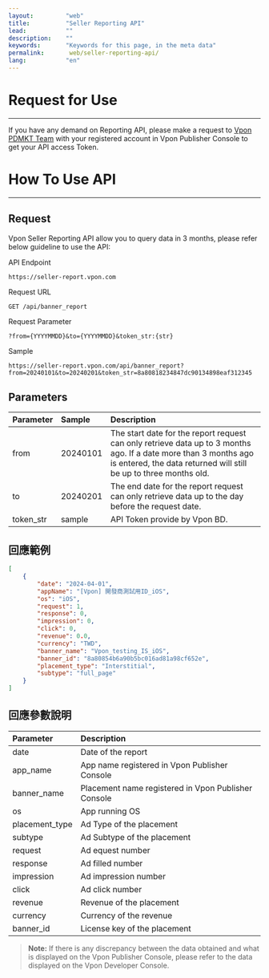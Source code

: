 ```yaml
---
layout:         "web"
title:          "Seller Reporting API"
lead:           ""
description:    ""
keywords:       "Keywords for this page, in the meta data"
permalink:       web/seller-reporting-api/
lang:           "en"
---
```


# Request for Use
---

If you have any demand on Reporting API, please make a request to [Vpon PDMKT Team] with your registered account in Vpon Publisher Console to get your API access Token.

# How To Use API
---

## Request

Vpon Seller Reporting API allow you to query data in 3 months, please refer below guideline to use the API:


API Endpoint
```
https://seller-report.vpon.com
```

Request URL
```
GET /api/banner_report	
```

Request Parameter
```
?from={YYYYMMDD}&to={YYYYMMDD}&token_str:{str}
```

Sample
```
https://seller-report.vpon.com/api/banner_report?from=20240101&to=20240201&token_str=8a80818234847dc90134898eaf312345
```

## Parameters

| Parameter | Sample   | Description |
|:----------|:---------|:------------|
| from      | 20240101 | The start date for the report request can only retrieve data up to 3 months ago. If a date more than 3 months ago is entered, the data returned will still be up to three months old. |
| to        | 20240201 | The end date for the report request can only retrieve data up to the day before the request date. |
| token_str | sample   | API Token provide by Vpon BD. |

## 回應範例

```json
[
    { 
        "date": "2024-04-01",
        "appName": "[Vpon] 開發商測試用ID_iOS",
        "os": "iOS",
        "request": 1,
        "response": 0,
        "impression": 0,
        "click": 0,
        "revenue": 0.0,
        "currency": "TWD",
        "banner_name": "Vpon_testing_IS_iOS",
        "banner_id": "8a80854b6a90b5bc016ad81a98cf652e",
        "placement_type": "Interstitial",
        "subtype": "full_page"
    }
]
```

## 回應參數說明

| Parameter | Description |
|:----------|:------------|
| date      | Date of the report |
| app_name  | App name registered in Vpon Publisher Console |
| banner_name | Placement name registered in Vpon Publisher Console |
| os        | App running OS |
| placement_type | Ad Type of the placement |
| subtype | Ad Subtype of the placement |
| request | Ad equest number |
| response | Ad filled number |
| impression | Ad impression number |
| click | Ad click number |
| revenue | Revenue of the placement |
| currency | Currency of the revenue |
| banner_id | License key of the placement |

> **Note:** If there is any discrepancy between the data obtained and what is displayed on the Vpon Publisher Console, please refer to the data displayed on the Vpon Developer Console.

[Vpon PDMKT Team]: mailto:partner.service@vpon.com